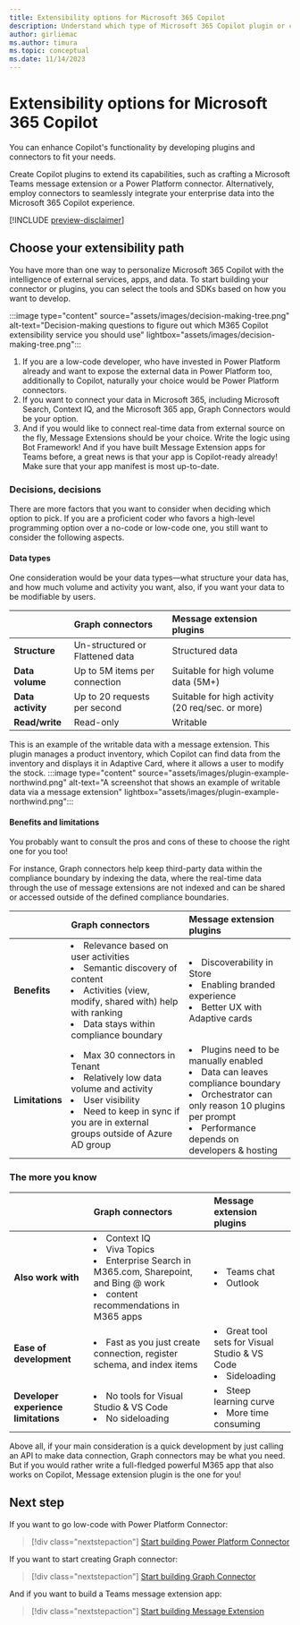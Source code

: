 ```yaml
---
title: Extensibility options for Microsoft 365 Copilot
description: Understand which type of Microsoft 365 Copilot plugin or connector works best for you
author: girliemac
ms.author: timura
ms.topic: conceptual
ms.date: 11/14/2023
---
```


# Extensibility options for Microsoft 365 Copilot

You can enhance Copilot's functionality by developing plugins and connectors to fit your needs.

Create Copilot plugins to extend its capabilities, such as crafting a Microsoft Teams message extension or a Power Platform connector. Alternatively, employ connectors to seamlessly integrate your enterprise data into the Microsoft 365 Copilot experience.

[!INCLUDE [preview-disclaimer](includes/preview-disclaimer.md)]

## Choose your extensibility path

You have more than one way to personalize Microsoft 365 Copilot with the intelligence of external services, apps, and data.
To start building your connector or plugins, you can select the tools and SDKs based on how you want to develop.

:::image type="content" source="assets/images/decision-making-tree.png" alt-text="Decision-making questions to figure out which M365 Copilot extensibility service you should use" lightbox="assets/images/decision-making-tree.png":::

1. If you are a low-code developer, who have invested in Power Platform already and want to expose the external data in Power Platform too, additionally to Copilot, naturally your choice would be Power Platform connectors.
2. If you want to connect your data in Microsoft 365, including Microsoft Search, Context IQ, and the Microsoft 365 app, Graph Connectors would be your option.
3. And if you would like to connect real-time data from external source on the fly, Message Extensions should be your choice. Write the logic using Bot Framework! And if you have built Message Extension apps for Teams before, a great news is that your app is Copilot-ready already! Make sure that your app manifest is most up-to-date.

### Decisions, decisions

There are more factors that you want to consider when deciding which option to pick. If you are a proficient coder who favors a high-level programming option over a no-code or low-code one, you still want to consider the following aspects.

#### Data types

One consideration would be your data types—what structure your data has, and how much volume and activity you want, also, if you want your data to be modifiable by users.

|                    | Graph connectors                | Message extension plugins       |
|:-------------------|:--------------------------------|:--------------------------------|
| **Structure**          | Un-structured or Flattened data | Structured data |
| **Data volume**        | Up to 5M items per connection   | Suitable for high volume data (5M+) |
| **Data activity**      | Up to 20 requests per second    | Suitable for high activity (20 req/sec. or more)|
| **Read/write**         | Read-only                       | Writable

This is an example of the writable data with a message extension. This plugin manages a product inventory, which Copilot can find data from the inventory and displays it in Adaptive Card, where it allows a user to modify the stock.
:::image type="content" source="assets/images/plugin-example-northwind.png" alt-text="A screenshot that shows an example of writable data via a message extension" lightbox="assets/images/plugin-example-northwind.png":::

#### Benefits and limitations

You probably want to consult the pros and cons of these to choose the right one for you too!

For instance, Graph connectors help keep third-party data within the compliance boundary by indexing the data, where the real-time data through the use of message extensions are not indexed and can be shared or accessed outside of the defined compliance boundaries.

|                    | Graph connectors                | Message extension plugins       |
|:-------------------|:--------------------------------|:--------------------------------|
| **Benefits**    | <li>Relevance based on user activities  <li>Semantic discovery of content <li>Activities (view, modify, shared with) help with ranking <li>Data stays within compliance boundary| <li>Discoverability in Store <li>Enabling branded experience <li>Better UX with Adaptive cards|
| **Limitations** | <li>Max 30 connectors in Tenant <li>Relatively low data volume and activity <li>User visibility <li>Need to keep in sync if you are in external groups outside of Azure AD group | <li>Plugins need to be manually enabled <li>Data can leaves compliance boundary  <li>Orchestrator can only reason 10 plugins per prompt <li>Performance depends on developers & hosting|

### The more you know

|                    | Graph connectors                | Message extension plugins       |
|:-------------------|:--------------------------------|:--------------------------------|
| **Also work with**                    | <li>Context IQ <li>Viva Topics <li>Enterprise Search in M365.com, Sharepoint, and Bing @ work <li>content recommendations in M365 apps | <li>Teams chat <li>Outlook |
| **Ease of development**               | <li>Fast as you just create connection, register schema, and index items | <li>Great tool sets for Visual Studio & VS Code <li>Sideloading |
| **Developer experience limitations**  | <li>No tools for Visual Studio & VS Code <li>No sideloading | <li>Steep learning curve <li>More time consuming

Above all, if your main consideration is a quick development by just calling an API to make data connection, Graph connectors may be what you need. But if you would rather write a full-fledged powerful M365 app that also works on Copilot, Message extension plugin is the one for you!

## Next step

If you want to go low-code with Power Platform Connector:

> [!div class="nextstepaction"]
> [Start building Power Platform Connector](/connectors/custom-connectors/define-blank?context=microsoft-365-copilot/extensibility/context)

If you want to start creating Graph connector:

> [!div class="nextstepaction"]
> [Start building Graph Connector](overview-graph-connector.md)

And if you want to build a Teams message extension app:

> [!div class="nextstepaction"]
> [Start building Message Extension](overview-message-extension-bot.md)
